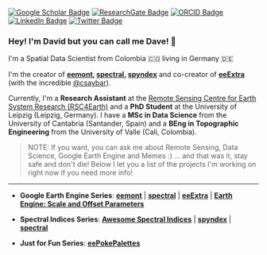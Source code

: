 [![Google Scholar Badge](https://img.shields.io/badge/Google-Scholar-red)](https://scholar.google.com/citations?user=-wTpOdsAAAAJ&hl=es&oi=ao)
[![ResearchGate Badge](https://img.shields.io/badge/Research-Gate-brightgreen)](https://www.researchgate.net/profile/David_Loaiza2)
[![ORCID Badge](https://img.shields.io/badge/ORCID-iD-green)](https://orcid.org/0000-0002-9010-3286)
[![LinkedIn Badge](https://img.shields.io/badge/Linked-In-blue)](https://www.linkedin.com/in/david-montero-loaiza/)
[![Twitter Badge](https://img.shields.io/twitter/follow/dmlmont?style=social)](https://twitter.com/dmlmont)

### Hey! I'm David but you can call me Dave! 👋

I'm a Spatial Data Scientist from Colombia 🇨🇴 living in Germany 🇩🇪

I'm the creator of **[eemont](https://github.com/davemlz/eemont), [spectral](https://github.com/davemlz/spectral), [spyndex](https://github.com/davemlz/spyndex)** and co-creator of **[eeExtra](https://github.com/r-earthengine/ee_extra)** (with the incredible [@csaybar](https://github.com/csaybar)).

Currently, I'm a **Research Assistant** at the [Remote Sensing Centre for Earth System Research (RSC4Earth)](https://rsc4earth.de/) and a **PhD Student** at the University of Leipzig (Leipzig, Germany). I have a **MSc in Data Science** from the University of Cantabria (Santander, Spain) and a **BEng in Topographic Engineering** from the University of Valle (Cali, Colombia).

> NOTE: If you want, you can ask me about Remote Sensing, Data Science, Google Earth Engine and Memes :) ... and that was it, stay safe and don't die! Below I let you a list of the projects I'm working on right now if you need more info!

----

- **Google Earth Engine Series**: **[eemont](https://github.com/davemlz/eemont)** | **[spectral](https://github.com/davemlz/spectral)** | **[eeExtra](https://github.com/r-earthengine/ee_extra)** | **[Earth Engine: Scale and Offset Parameters](https://github.com/davemlz/ee-catalog-scale-offset-params)**

- **Spectral Indices Series**: **[Awesome Spectral Indices](https://github.com/davemlz/awesome-spectral-indices)** | **[spyndex](https://github.com/davemlz/spyndex)** | **[spectral](https://github.com/davemlz/spectral)**

- **Just for Fun Series**: **[eePokePalettes](https://github.com/davemlz/ee-pokepalettes)**
